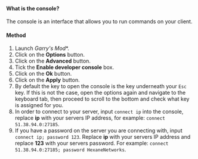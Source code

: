 #### What is the console?
The console is an interface that allows you to run commands on your client.

#### Method
1. Launch *Garry's Mod**.
2. Click on the **Options** button.
3. Click on the **Advanced** button.
4. Tick the **Enable developer console** box.
5. Click on the **Ok** button.
6. Click on the **Apply** button.
7. By default the key to open the console is the key underneath your ``Esc`` key. If this is not the case, open the options again and navigate to the keyboard tab, then proceed to scroll to the bottom and check what key is assigned for you.
8. In order to connect to your server, input ``connect ip`` into the console, replace **ip** with your servers IP address, for example: ``connect 51.38.94.0:27185``.
9. If you have a password on the server you are connecting with, input ``connect ip; password 123``. Replace **ip** with your servers IP address and replace **123** with your servers password. For example: ``connect 51.38.94.0:27185; password HexaneNetworks``.
 